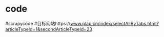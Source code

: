 # code
#scrapycode
#目标网站https://www.plap.cn/index/selectAllByTabs.html?articleTypeId=1&secondArticleTypeId=23
